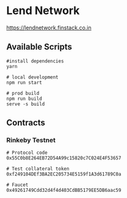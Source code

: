 # Lend Network
https://lendnetwork.finstack.co.in

## Available Scripts
```
#install dependencies
yarn

# local development
npm run start

# prod build
npm run build
serve -s build
```

## Contracts
### Rinkeby Testnet
```
# Protocol code
0x55C0b8E264EB72D54A99c15820c7C024E4F53657

# Test collateral token
0xf249104DEf3BA2EC205734E5159f1A3d61789C0a

# Faucet
0x49261749Cdd32d4f4d403CdBB5179EE5DB6aac59
```

